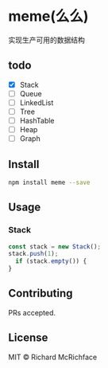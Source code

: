 # meme(么么)

实现生产可用的数据结构

## todo

- [x] Stack
- [ ] Queue
- [ ] LinkedList
- [ ] Tree
- [ ] HashTable
- [ ] Heap
- [ ] Graph

## Install

```bash
npm install meme --save
```

## Usage

### Stack

```ts
const stack = new Stack();
stack.push(1);
  if (stack.empty()) {
}
```

## Contributing

PRs accepted.

## License

MIT © Richard McRichface
